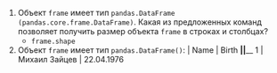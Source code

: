 1. Объект ```frame``` имеет тип ```pandas.DataFrame (pandas.core.frame.DataFrame)```. Какая из предложенных команд позволяет получить размер объекта ```frame``` в строках и столбцах?
	* ```frame.shape```
2. Объект ```frame``` имеет тип ```pandas.DataFrame()```:
  | Name | Birth
__|______|______
1 | Михаил Зайцев | 22.04.1976
